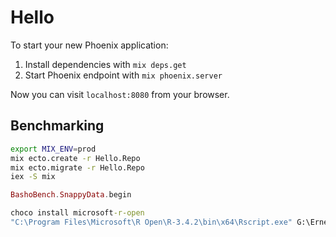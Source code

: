 # Hello

To start your new Phoenix application:

1. Install dependencies with `mix deps.get`
2. Start Phoenix endpoint with `mix phoenix.server`

Now you can visit `localhost:8080` from your browser.

## Benchmarking

```bash
export MIX_ENV=prod
mix ecto.create -r Hello.Repo
mix ecto.migrate -r Hello.Repo
iex -S mix
```

```elixir
BashoBench.SnappyData.begin
```

```bat
choco install microsoft-r-open
"C:\Program Files\Microsoft\R Open\R-3.4.2\bin\x64\Rscript.exe" G:\Ernest\database_cache_benchmark\deps\basho_bench\priv\summary.r -i G:\Ernest\database_cache_benchmark\tests\20171128_123841\summary.csv
```